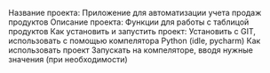 Название проекта:
Приложение для автоматизации учета продаж продуктов
Описание проекта:
Функции для работы с таблицой продуктов
Как установить и запустить проект:
Установить с GIT, использовать с помощью компелятора Python (idle, pycharm)
Как использовать проект
Запускать на компеляторе, вводя нужные значения (при необходимости)